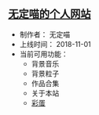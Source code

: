 ## [无定喵的个人网站](https://tttxdxd.github.io)

- 制作者： 无定喵
- 上线时间： 2018-11-01
- 当前可用功能：
    - 背景音乐
    - 背景粒子
    - 作品合集
    - 关于本站
    - [彩蛋](# "躲猫猫")
